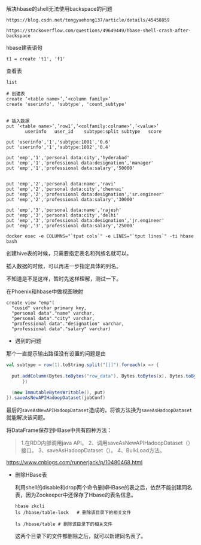 解决hbase的shell无法使用backspace的问题

```shell
https://blog.csdn.net/tongyuehong137/article/details/45458859

https://stackoverflow.com/questions/49649449/hbase-shell-crash-after-backspace
```





hbase建表语句

```shell
t1 = create 't1', 'f1'
```

查看表

```
list
```





```shell
# 创建表
create ‘<table name>’,’<column family>’
create 'userinfo', 'subtype', 'count_subtype'


# 插入数据
put ’<table name>’,’row1’,’<colfamily:colname>’,’<value>’
       userinfo   user_id    subtype:split subtype   score
 
put 'userinfo','1','subtype:1001','0.6'
put 'userinfo','1','subtype:1002','0.4'

put 'emp','1','personal data:city','hyderabad'
put 'emp','1','professional data:designation','manager'
put 'emp','1','professional data:salary','50000'


put 'emp','2','personal data:name','ravi'
put 'emp','2','personal data:city','chennai'
put 'emp','2','professional data:designation','sr.engineer'
put 'emp','2','professional data:salary','30000'

put 'emp','3','personal data:name','rajesh'
put 'emp','3','personal data:city','delhi'
put 'emp','3','professional data:designation','jr.engineer'
put 'emp','3','professional data:salary','25000'

```



```shell
docker exec -e COLUMNS="`tput cols`" -e LINES="`tput lines`" -ti hbase bash
```



创建hive表的时候，只需要指定表名和列族名就可以。

插入数据的时候，可以再进一步指定具体的列名。

不知道是不是这样，暂时先这样理解，测试一下。



在Phoenix和hbase中做视图映射

```shell
create view "emp"(
  "cusid" varchar primary key,
  "personal data"."name" varchar,
  "personal data"."city" varchar,
  "professional data"."designation" varchar,
  "professional data"."salary" varchar)
```





- 遇到的问题

那个一直提示输出路径没有设置的问题是由

```scala
val subtype = row(1).toString.split("[|]").foreach(x => {
    
  put.addColumn(Bytes.toBytes("row_data"), Bytes.toBytes(x), Bytes.toBytes(row(2).toString))
      })

  (new ImmutableBytesWritable(), put)
}).saveAsNewAPIHadoopDataset(jobConf)
```

最后的`saveAsNewAPIHadoopDataset`造成的，将该方法换为`saveAsHadoopDataset`就能解决该问题。

将DataFrame保存到HBase中共有四种方法：

> 1.在RDD内部调用java API。
> 2、调用saveAsNewAPIHadoopDataset（）接口。
> 3、saveAsHadoopDataset（）。
> 4、BulkLoad方法。 

https://www.cnblogs.com/runnerjack/p/10480468.html



- 删除HBase表

  利用shell的disable和drop两个命令删掉HBase的表之后，依然不能创建同名表，因为Zookeeper中还保存了Hbase的表名信息。

  ```shell
  hbase zkcli
  ls /hbase/table-lock   # 删除该目录下的相关文件
  
  ls /hbase/table # 删除该目录下的相关文件
  ```

  这两个目录下的文件都删除之后，就可以新建同名表了。

































